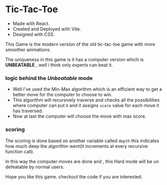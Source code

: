 # Tic-Tac-Toe
- Made with React.
- Created and Deployed with Vite.
- Designed with CSS.

This Game is the modern version of the old tic-tac-toe game with more smoother animations.

The uniqueness in this game is it has a computer version which is **UNBEATABLE** , well i think only experts can beat it.

### logic behind the *Unbeatable* mode
- Well I've used the Min-Max algorithm which is an efficient way to get a better move for the computer to choose to win.
- This algorithm will recursively traverse and checks all the possibilities where computer can put `O` and it assigns `score` value for each move it has traversed.
- Now at last the computer will choose the move with max score.

### scoring
The scoring is done based on another variable called `depth` this indicates how much deep the algorithm went(it increments at every recursive function call).

In this way the computer moves are done and , this Hard mode will be un defeatable by normal users.

Hope you like this game.
checkout the code if you are interested.
